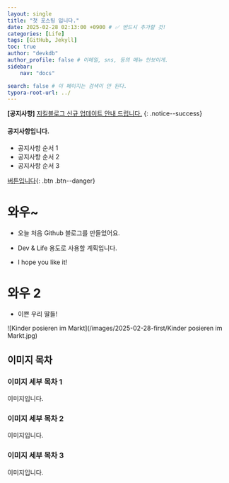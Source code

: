 ```yaml
---
layout: single
title: "첫 포스팅 입니다."
date: 2025-02-28 02:13:00 +0900 # ✅ 반드시 추가할 것!
categories: [Life]
tags: [GitHub, Jekyll]
toc: true
author: "devkdb"
author_profile: false # 이메일, sns, 등의 메뉴 안보이게.
sidebar:
    nav: "docs"

search: false # 이 페이지는 검색이 안 된다.
typora-root-url: ../
---
```


**[공지사항]** [지킬블로그 신규 업데이트 안내 드립니다.](https://mmistakes.github.io/minimal-mistakes/docs/quick-start-guide/)
{: .notice--success}

<div class= "notice--warning">
<h4>공지사항입니다.</h4>
<ul>
    <li>공지사항 순서 1</li>
    <li>공지사항 순서 2</li>
    <li>공지사항 순서 3</li>
</ul>
</div>

[버튼입니다](https://translate.google.com/?sl=en&tl=ko&op=translate){: .btn .btn--danger}

# 와우~ 

- 오늘 처음 Github 블로그를 만들었어요. 

- Dev & Life 용도로 사용할 계획입니다.

- I hope you like it!



# 와우 2

- 이쁜 우리 딸들!

![Kinder posieren im Markt](/images/2025-02-28-first/Kinder posieren im Markt.jpg)

## 이미지 목차

### 이미지 세부 목차 1

이미지입니다.

### 이미지 세부 목차 2

이미지입니다.

### 이미지 세부 목차 3

이미지입니다.
